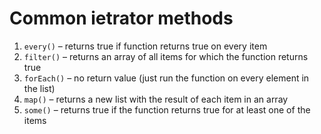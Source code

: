 # Common ietrator methods

1. `every()`   – returns true if function returns true on every item
1. `filter()`  – returns an array of all items for which the function returns true
1. `forEach()` – no return value (just run the function on every element in the list)
1. `map()`     – returns a new list with the result of each item in an array
1. `some()`    – returns true if the function returns true for at least one of the items